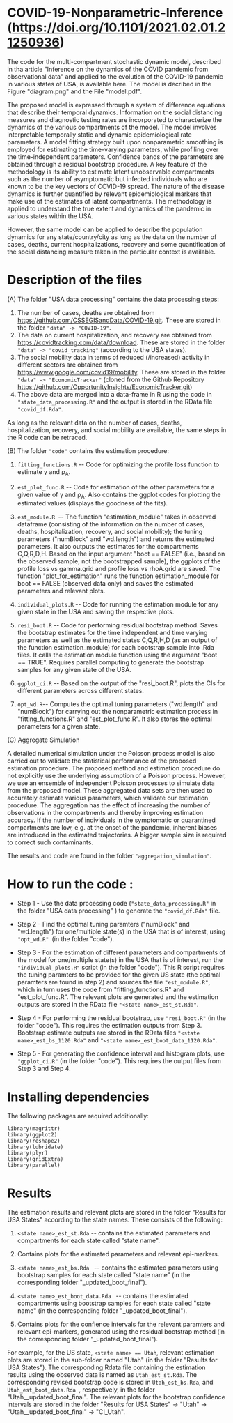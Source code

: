 # COVID-19-Nonparametric-Inference (https://doi.org/10.1101/2021.02.01.21250936)

The code for the multi-compartment stochastic dynamic model,
described in tha article "Inference on the dynamics of the COVID pandemic from observational data" and 
applied to the evolution of the COVID-19 pandemic in various states of USA, is available here. The model is decribed in the Figure "diagram.png" and the File "model.pdf".

The proposed  model is expressed through a system of difference equations that describe their temporal dynamics.
Information on the social distancing measures and diagnostic testing rates are incorporated to characterize the dynamics of the various compartments of the model.
The model involves interpretable temporally static and dynamic epidemiological rate parameters. 
A model fitting strategy built upon nonparametric smoothing is employed for estimating the time-varying parameters, while profiling over the time-independent parameters.
Confidence bands of the parameters are obtained through a residual bootstrap procedure. 
A key feature of the methodology is its ability to estimate latent unobservable compartments such as the number of asymptomatic but infected individuals who are known to be the key vectors of COVID-19 spread.
The nature of the disease dynamics is further quantified by relevant epidemiological markers that make use of the estimates of latent compartments.
The methodology is applied to understand the true extent and dynamics of the pandemic in various states within the USA. 

However, the same model can be applied to describe the population dynamics for any state/country/city as long as the data on the number of cases, deaths, current hospitalizations, recovery and some quantification of the social distancing measure taken in the particular context is available. 


# Description of the files

(A) The folder "USA data processing" contains the data processing steps: 

1. The number of cases, deaths are obtained from https://github.com/CSSEGISandData/COVID-19.git. These are stored in the folder ```"data" -> "COVID-19"```.
2. The data on current hospitalization, and recovery are obtained from https://covidtracking.com/data/download. These are stored in the folder ```"data" -> "covid_tracking"``` (according to the USA states).
3. The social mobility data in terms of reduced (/increased) activity in different sectors are obtained from https://www.google.com/covid19/mobility. 
These are stored in the folder ```"data" -> "EconomicTracker"``` (cloned from the Github Repository https://github.com/OpportunityInsights/EconomicTracker.git)
4. The above data are merged into a data-frame in R using the code in ```"state_data_processing.R"``` and the output is stored in the RData file ```"covid_df.Rda"```.

As long as the relevant data on the number of cases, deaths, hospitalization, recovery, and social mobility are available, the same steps in the R code can be retraced.

(B) The folder ```"code"``` contains the estimation procedure:

1. ```fitting_functions.R``` -- Code for optimizing the profile loss function to estimate γ and ρ<sub>A</sub>.
2. ```est_plot_func.R``` -- Code for estimation of the other parameters  for a given value of γ and ρ<sub>A</sub>. 
Also contains the ggplot codes for plotting the estimated values (displays the goodness of the fits).
3. ```est_module.R ```-- The function "estimation_module" takes in observed dataframe (consisting of the information on the number of cases, deaths, hospitalization, recovery, and social mobility); 
the tuning parameters ("numBlock" and "wd.length") and returns the estimated parameters. It also outputs the estimates for the compartments C,Q,R,D,H.
Based on the input argument "boot == FALSE" (i.e., based on the observed sample, not the bootstrapped sample), the ggplots of the profile loss vs gamma.grid and profile loss vs rhoA.grid are saved.
The function "plot_for_estimation" runs the function estimation_module for boot == FALSE (observed data only) and saves the estimated parameters and relevant plots.
4. ```individual_plots.R``` -- Code for running the estimation module for any given state in the USA and saving the respective plots.  
5. ```resi_boot.R``` -- Code for performing residual bootstrap method. Saves the bootstrap estimates for the time independent and time varying parameters 
as well as the estimated states C,Q,R,H,D (as an output of the function estimation_module) for each bootstrap sample into .Rda files.
It calls the estimation module function using the argument "boot == TRUE". Requires parallel computing to generate the bootstrap samples for any given state of the USA. 
6. ```ggplot_ci.R``` -- Based on the output of the "resi_boot.R", plots the CIs for different parameters across different states. 

7. ```opt_wd.R```-- Computes the optimal tuning parameters ("wd.length" and "numBlock") for carrying out the nonparametric estimation process in "fitting_functions.R" and "est_plot_func.R". It also stores the optimal parameters for a given state.

(C) Aggregate Simulation

A detailed numerical simulation under the Poisson process model is also carried out to validate the statistical performance of the proposed estimation procedure.
The proposed method and estimation procedure do not explicitly use the underlying assumption of a Poisson process. 
However, we use an ensemble of independent Poisson processes to simulate data from the proposed model. 
These aggregated data sets are then used to accurately estimate various parameters, which validate our estimation procedure. 
The aggregation has the effect of increasing the number of observations in the compartments and thereby improving estimation accuracy.
If the number of individuals in the symptomatic or quarantined compartments are low, e.g. at the onset of the pandemic, inherent biases are introduced 
in the estimated trajectories. A bigger sample size is required to correct such contaminants.

The results and code are found in the folder ```"aggregation_simulation"```.


# How to run the code :

* Step 1 - Use the data processing code (```"state_data_processing.R"``` in the folder "USA data processing" ) to generate the ```"covid_df.Rda"``` file.

* Step 2 - Find the optimal tuning paramters ("numBlock" and "wd.length") for one/multiple state(s) in the USA that is of interest, using ```"opt_wd.R" ```(in the folder "code").

* Step 3 - For the estimation of different parameters and compartments of the model for one/multiple state(s) in the USA that is of interest, run the ```"individual_plots.R"``` script (in the folder "code"). 
This R script requires the tuning paramters to be provided for the given US state (the optimal paramters are found in step 2) and sources the file ```"est_module.R"```, 
which in turn uses the code from "fitting_functions.R" and "est_plot_func.R". 
The relevant plots are generated and the estimation outputs are stored in the RData file ```"<state name>_est_st.Rda"```.

* Step 4 - For performing the residual bootstrap, use ```"resi_boot.R"``` (in the folder "code"). This requires the estimation outputs from Step 3.
Bootstrap estimate outputs are stored in the RData files ```"<state name>_est_bs_1120.Rda"``` and ```"<state name>_est_boot_data_1120.Rda"```.

* Step 5 - For generating the confidence interval and histogram plots, use ```"ggplot_ci.R"``` (in the folder "code"). This requires the output files from Step 3 and Step 4.




# Installing dependencies

The following packages are required additionally: 
```
library(magrittr)
library(ggplot2)
library(reshape2)
library(lubridate)
library(plyr)
library(gridExtra)
library(parallel)
```
# Results

The estimation results and relevant plots are stored in the folder "Results for USA States" according to the state names. These consists of the following:

1. ``` <state name>_est_st.Rda ``` -- contains the estimated parameters and compartments for each state called "state name".

2. Contains plots for the estimated parameters and relevant epi-markers.


3. ```<state name>_est_bs.Rda ``` -- contains the estimated parameters using bootstrap samples for each state called "state name" (in the corresponding folder "<state name>_updated_boot_final").

  
4. ```<state name>_est_boot_data.Rda ``` -- contains the estimated compartments using bootstrap samples for each state called "state name" (in the corresponding folder "<state name>_updated_boot_final").

5. Contains plots for the confience intervals for the relevant paramters and relevant epi-markers, generated using the residual bootstrap method (in the corresponding folder "<state name>_updated_boot_final").



For example, for the US state, ```<state name> == Utah```, relevant estimation plots are stored in the sub-folder named "Utah" (in the folder "Results for USA States").
The corresponding Rdata file containing the estimation results using the observed data is named  as ```Utah_est_st.Rda```. The corresponding revised bootstrap code is stored in ```Utah_est_bs.Rda```,  and ```Utah_est_boot_data.Rda ```, respectively, in the folder "Utah__updated_boot_final".
The relevant plots for the bootstrap confidence intervals are stored in the folder "Results for USA States" -> "Utah" -> "Utah__updated_boot_final" -> "CI_Utah". 



